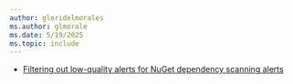 ```yaml
---
author: gloridelmorales
ms.author: glmorale
ms.date: 5/19/2025
ms.topic: include
---
```


- [Filtering out low-quality alerts for NuGet dependency scanning alerts](#filtering-out-low-quality-alerts-for-nuget-dependency-scanning-alerts)